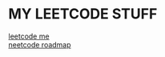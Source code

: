 # MY LEETCODE STUFF
[leetcode me](https://leetcode.com/finnbechinka/)  
[neetcode roadmap](https://neetcode.io/roadmap)
